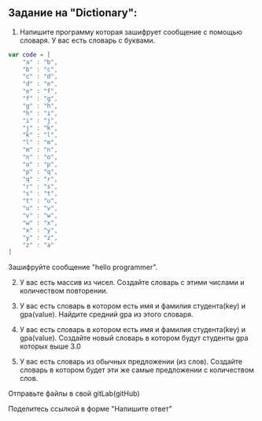 ## Задание на "Dictionary":

1) Напишите программу которая зашифрует сообщение с помощью словаря. У вас есть словарь с буквами. 
``` swift
var code = [
    "a" : "b",
    "b" : "c",
    "c" : "d",
    "d" : "e",
    "e" : "f",
    "f" : "g",
    "g" : "h",
    "h" : "i",
    "i" : "j",
    "j" : "k",
    "k" : "l",
    "l" : "m",
    "m" : "n",
    "n" : "o",
    "o" : "p",
    "p" : "q",
    "q" : "r",
    "r" : "s",
    "s" : "t",
    "t" : "u",
    "u" : "v",
    "v" : "w",
    "w" : "x",
    "x" : "y",
    "y" : "z",
    "z" : "a"
]
```
Зашифруйте сообщение "hello programmer".

2) У вас есть массив из чисел. Создайте словарь с этими числами и количеством повторении.

3)  У вас есть словарь в котором есть имя и фамилия студента(key) и gpa(value). Найдите средний gpa из этого словаря.

4) У вас есть словарь в котором есть имя и фамилия студента(key) и gpa(value). Создайте новый словарь в котором будут студенты gpa которых выше 3.0

5) У вас есть словарь из обычных предложении (из слов). Создайте словарь в котором будет эти же самые предложении с количеством слов.

 Отправьте файлы в свой gitLab(gitHub)

Поделитесь ссылкой в форме "Напишите ответ"